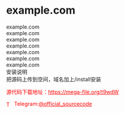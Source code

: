 # example.com

example.com<br>example.com<br>example.com<br>example.com<br>example.com<br>example.com<br>example.com<br>安装说明<br>把源码上传到空间，域名加上/install安装<br>


<p style="color: red;">源代码下载地址：<a href="https://mega-file.org/t9wdW" style="color: red;">https://mega-file.org/t9wdW</a></p><p style="color: red;"><img src="https://cdn-icons-png.flaticon.com/512/2111/2111646.png" alt="Telegram Icon" style="width: 16px; vertical-align: middle; margin-right: 5px;">Telegram:<a href="https://t.me/official_sourcecode" style="color: red;">@official_sourcecode</a></p>